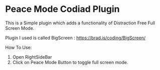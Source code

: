 # Peace Mode Codiad Plugin

This is a Simple plugin which adds a functionality of Distraction Free Full Screen Mode.

Plugin I used is called BigScreen : https://brad.is/coding/BigScreen/

How To Use:
1. Open RightSideBar
2. Click on Peace Mode Button to toggle full screen mode.
